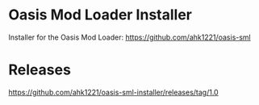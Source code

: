 # Oasis Mod Loader Installer
Installer for the Oasis Mod Loader: https://github.com/ahk1221/oasis-sml

# Releases
https://github.com/ahk1221/oasis-sml-installer/releases/tag/1.0
